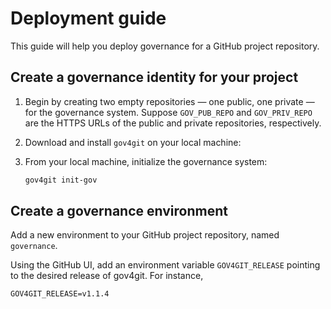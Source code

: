 
# Deployment guide

This guide will help you deploy governance for a GitHub project repository.

## Create a governance identity for your project

1. Begin by creating two empty repositories — one public, one private — for the governance system. Suppose `GOV_PUB_REPO` and `GOV_PRIV_REPO` are the HTTPS URLs of the public and private repositories, respectively.

2. Download and install `gov4git` on your local machine:


3. From your local machine, initialize the governance system:

     ```bash
     gov4git init-gov
     ```



## Create a governance environment

Add a new environment to your GitHub project repository, named `governance`.

Using the GitHub UI, add an environment variable `GOV4GIT_RELEASE` pointing to the desired release of gov4git. For instance,

```GOV4GIT_RELEASE=v1.1.4```

